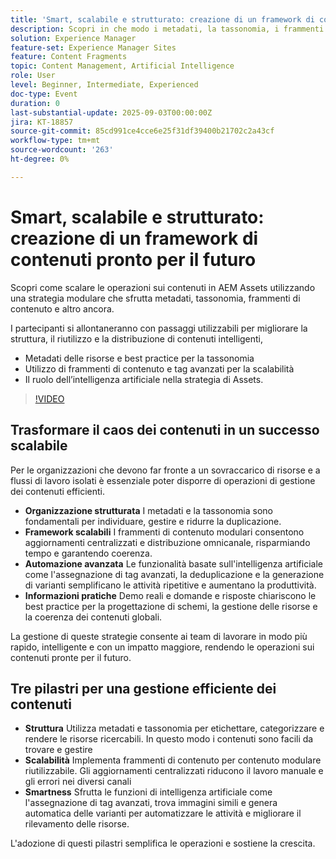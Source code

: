 ```yaml
---
title: 'Smart, scalabile e strutturato: creazione di un framework di contenuti pronto per il futuro'
description: Scopri in che modo i metadati, la tassonomia, i frammenti di contenuto e l’automazione basata sull’intelligenza artificiale di AEM semplificano i processi operativi dei contenuti, aumentano la reperibilità e la scalabilità della distribuzione.
solution: Experience Manager
feature-set: Experience Manager Sites
feature: Content Fragments
topic: Content Management, Artificial Intelligence
role: User
level: Beginner, Intermediate, Experienced
doc-type: Event
duration: 0
last-substantial-update: 2025-09-03T00:00:00Z
jira: KT-18857
source-git-commit: 85cd991ce4cce6e25f31df39400b21702c2a43cf
workflow-type: tm+mt
source-wordcount: '263'
ht-degree: 0%

---
```



# Smart, scalabile e strutturato: creazione di un framework di contenuti pronto per il futuro

Scopri come scalare le operazioni sui contenuti in AEM Assets utilizzando una strategia modulare che sfrutta metadati, tassonomia, frammenti di contenuto e altro ancora.

I partecipanti si allontaneranno con passaggi utilizzabili per migliorare la struttura, il riutilizzo e la distribuzione di contenuti intelligenti,

* Metadati delle risorse e best practice per la tassonomia
* Utilizzo di frammenti di contenuto e tag avanzati per la scalabilità
* Il ruolo dell’intelligenza artificiale nella strategia di Assets.

>[!VIDEO](https://video.tv.adobe.com/v/3471382/?learn=on&enablevpops)

## Trasformare il caos dei contenuti in un successo scalabile

Per le organizzazioni che devono far fronte a un sovraccarico di risorse e a flussi di lavoro isolati è essenziale poter disporre di operazioni di gestione dei contenuti efficienti.

* **Organizzazione strutturata** I metadati e la tassonomia sono fondamentali per individuare, gestire e ridurre la duplicazione.
* **Framework scalabili** I frammenti di contenuto modulari consentono aggiornamenti centralizzati e distribuzione omnicanale, risparmiando tempo e garantendo coerenza.
* **Automazione avanzata** Le funzionalità basate sull&#39;intelligenza artificiale come l&#39;assegnazione di tag avanzati, la deduplicazione e la generazione di varianti semplificano le attività ripetitive e aumentano la produttività.
* **Informazioni pratiche** Demo reali e domande e risposte chiariscono le best practice per la progettazione di schemi, la gestione delle risorse e la coerenza dei contenuti globali.

La gestione di queste strategie consente ai team di lavorare in modo più rapido, intelligente e con un impatto maggiore, rendendo le operazioni sui contenuti pronte per il futuro.

## Tre pilastri per una gestione efficiente dei contenuti

* **Struttura** Utilizza metadati e tassonomia per etichettare, categorizzare e rendere le risorse ricercabili. In questo modo i contenuti sono facili da trovare e gestire
* **Scalabilità** Implementa frammenti di contenuto per contenuto modulare riutilizzabile. Gli aggiornamenti centralizzati riducono il lavoro manuale e gli errori nei diversi canali
* **Smartness** Sfrutta le funzioni di intelligenza artificiale come l&#39;assegnazione di tag avanzati, trova immagini simili e genera automatica delle varianti per automatizzare le attività e migliorare il rilevamento delle risorse.

L&#39;adozione di questi pilastri semplifica le operazioni e sostiene la crescita.